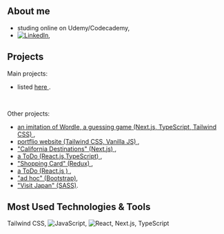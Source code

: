 ## About me
- studing online on Udemy/Codecademy, 
- [![LinkedIn][linkedin-shield]][linkedin-url],




## Projects
Main projects: 
- listed <a href="https://spatulatom.github.io/projects-online/#secondPage"   target="_blank"> here </a>.
<br/>

Other projects:
-  <a href="https://github.com/spatulatom/nextjs-wordle-new-york-times-game#readme" target="_blank"> an imitation of Wordle, a  guessing game (Next.js, TypeScript, Tailwind CSS) </a>,
- <a href="https://github.com/spatulatom/projects-online#readme">  portflio website (Tailwind CSS, Vanilla JS) </a>, 
-  <a href="https://github.com/spatulatom/react-next-california-destinations#readme"> "California Destinations" (Next.js) </a>,
- <a href="https://github.com/spatulatom/todo-reactjs-typescript/tree/master#readme-top">  a ToDo (React.js,TypeScript) </a>,
-  <a href ="https://github.com/spatulatom/shopping-card-reactjs#readme"> "Shopping Card" (Redux) </a>,
-  <a href="https://github.com/spatulatom/todo-reactjs#readme"> a ToDo (React.js ) </a>,
-  <a href="https://github.com/spatulatom/bootstrap-demo-website#readme-top"> "ad hoc" (Bootstrap)</a>,
- <a href="https://github.com/spatulatom/sass-project#readme-top"> "Visit Japan"  (SASS)</a>.

   


## Most Used Technologies & Tools
Tailwind CSS,
![JavaScript](https://img.shields.io/badge/-JavaScript-black?style=flat-square&logo=javascript),
![React](https://img.shields.io/badge/-React-black?style=flat-square&logo=react),
Next.js, TypeScript


<!-- MARKDOWN LINKS & IMAGES -->

[linkedin-shield]: https://img.shields.io/badge/-LinkedIn-black.svg?style=for-the-badge&logo=linkedin&colorB=555
[linkedin-url]: https://www.linkedin.com/in/tomasz-s-069249244/
